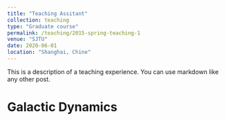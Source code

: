 ```yaml
---
title: "Teaching Assitant"
collection: teaching
type: "Graduate course"
permalink: /teaching/2015-spring-teaching-1
venue: "SJTU"
date: 2020-06-01
location: "Shanghai, Chine"
---
```


This is a description of a teaching experience. You can use markdown like any other post.

Galactic Dynamics
======
